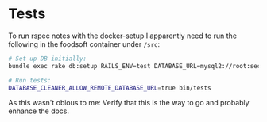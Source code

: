 # Tests

To run rspec notes with the docker-setup I apparently need to run the following in the foodsoft container under `/src`:

```bash
# Set up DB initially:
bundle exec rake db:setup RAILS_ENV=test DATABASE_URL=mysql2://root:secret@mariadb/test?encoding=utf8

# Run tests:
DATABASE_CLEANER_ALLOW_REMOTE_DATABASE_URL=true bin/tests
```

As this wasn't obious to me: Verify that this is the way to go and probably enhance the docs.